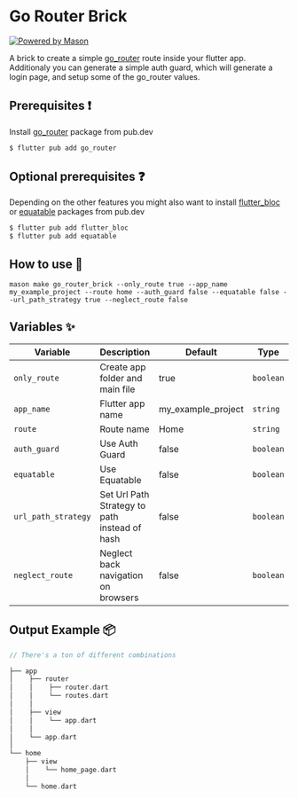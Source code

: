 # Go Router Brick
[![Powered by Mason](https://img.shields.io/endpoint?url=https%3A%2F%2Ftinyurl.com%2Fmason-badge)](https://github.com/felangel/mason)

A brick to create a simple [go_router](https://pub.dev/packages/go_router) route inside your flutter app.
Additionaly you can generate a simple auth guard, which will generate a login page, and setup some of the go_router values.


## Prerequisites ❗️
Install [go_router](https://pub.dev/packages/go_router) package from pub.dev
```bash
$ flutter pub add go_router
```

## Optional prerequisites ❓
Depending on the other features you might also want to install [flutter_bloc](https://pub.dev/packages/flutter_bloc) or [equatable](https://pub.dev/packages/equatable) packages from pub.dev
```bash
$ flutter pub add flutter_bloc
$ flutter pub add equatable
```


## How to use 🚀

```
mason make go_router_brick --only_route true --app_name my_example_project --route home --auth_guard false --equatable false --url_path_strategy true --neglect_route false
```

## Variables ✨

| Variable            | Description                                       | Default            | Type      |
| --------------------| --------------------------------------------------| -------------------| ----------|
| `only_route`        | Create app folder and main file                   | true               | `boolean` |
| `app_name`          | Flutter app name                                  | my_example_project | `string`  |
| `route`             | Route name                                        | Home               | `string`  |
| `auth_guard`        | Use Auth Guard                                    | false              | `boolean` |
| `equatable`         | Use Equatable                                     | false              | `boolean` |
| `url_path_strategy` | Set Url Path Strategy to path instead of hash     | false              | `boolean` |
| `neglect_route`     | Neglect back navigation on browsers               | false              | `boolean` |

## Output Example 📦

```dart
// There's a ton of different combinations

├── app
│    ├── router
│    │    ├── router.dart
│    │    └── routes.dart
│    │
│    ├── view
│    │    └── app.dart
│    │
│    └── app.dart
│
└── home
    ├── view
    │    └── home_page.dart
    │
    └── home.dart
```
